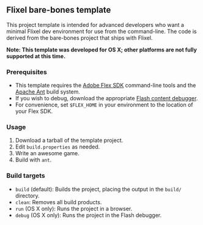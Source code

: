 ## Flixel bare-bones template ##

This project template is intended for advanced developers who want a minimal Flixel dev environment for use from the command-line. The code is derived from the bare-bones project that ships with Flixel.

__Note: This template was developed for OS X; other platforms are not fully supported at this time.__

### Prerequisites

* This template requires the [Adobe Flex SDK](http://www.adobe.com/go/flex4_sdk) command-line tools and the [Apache Ant](http://ant.apache.org) build system.
* If you wish to debug, download the appropriate [Flash content debugger](http://www.adobe.com/support/flashplayer/downloads.html).
* For convenience, set `$FLEX_HOME` in your environment to the location of your Flex SDK.

### Usage

1. Download a tarball of the template project.
1. Edit `build.properties` as needed.
1. Write an awesome game.
1. Build with `ant`.

### Build targets

* `build` (default): Builds the project, placing the output in the `build/` directory.
* `clean`: Removes all build products.
* `run` (OS X only): Runs the project in a browser.
* `debug` (OS X only): Runs the project in the Flash debugger.